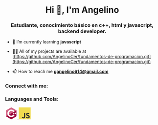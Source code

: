 <h1 align="center">Hi 👋, I'm Angelino</h1>
<h3 align="center">Estudiante, conocimiento básico en c++, html y javascript, backend developer.</h3>

- 🌱 I’m currently learning **javascript**

- 👨‍💻 All of my projects are available at [https://github.com/AngelinoCer/fundamentos-de-programacion.git](https://github.com/AngelinoCer/fundamentos-de-programacion.git)

- 📫 How to reach me **gangelino614@gmail.com**

<h3 align="left">Connect with me:</h3>
<p align="left">
</p>

<h3 align="left">Languages and Tools:</h3>
<p align="left"> <a href="https://www.w3schools.com/cpp/" target="_blank" rel="noreferrer"> <img src="https://raw.githubusercontent.com/devicons/devicon/master/icons/cplusplus/cplusplus-original.svg" alt="cplusplus" width="40" height="40"/> </a> <a href="https://developer.mozilla.org/en-US/docs/Web/JavaScript" target="_blank" rel="noreferrer"> <img src="https://raw.githubusercontent.com/devicons/devicon/master/icons/javascript/javascript-original.svg" alt="javascript" width="40" height="40"/> </a> </p>
